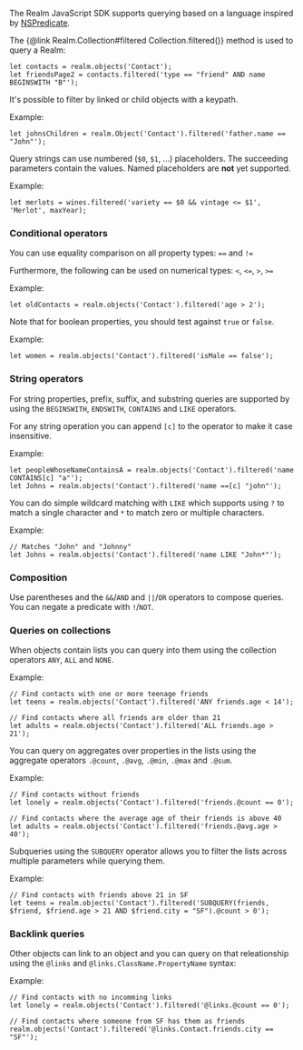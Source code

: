 The Realm JavaScript SDK supports querying based on a language inspired by [NSPredicate](https://realm.io/news/nspredicate-cheatsheet/). 

The {@link Realm.Collection#filtered Collection.filtered()} method is used to query a Realm:

```JS
let contacts = realm.objects('Contact');
let friendsPage2 = contacts.filtered('type == "friend" AND name BEGINSWITH "B"');
```

It's possible to filter by linked or child objects with a keypath.

Example:
```JS
let johnsChildren = realm.Object('Contact').filtered('father.name == "John"');
```

Query strings can use numbered (`$0`, `$1`, ...) placeholders. The succeeding parameters contain the values.
Named placeholders are **not** yet supported.

Example:
```JS
let merlots = wines.filtered('variety == $0 && vintage <= $1', 'Merlot', maxYear);
```


### Conditional operators
You can use equality comparison on all property types: 
`==` and `!=` 

Furthermore, the following can be used on numerical types:
`<`, `<=`, `>`, `>=`

Example:
```JS
let oldContacts = realm.objects('Contact').filtered('age > 2');
```

Note that for boolean properties, you should test against `true` or `false`.

Example:
```JS
let women = realm.objects('Contact').filtered('isMale == false');
```

### String operators
For string properties, prefix, suffix, and substring queries are supported by using the `BEGINSWITH`, `ENDSWITH`, `CONTAINS` and `LIKE` operators.

For any string operation you can append `[c]` to the operator to make it case insensitive.

Example:
```JS
let peopleWhoseNameContainsA = realm.objects('Contact').filtered('name CONTAINS[c] "a"');
let Johns = realm.objects('Contact').filtered('name ==[c] "john"');
```

You can do simple wildcard matching with `LIKE` which supports using `?` to match a single character and `*` to match zero or multiple characters.

Example:
```JS
// Matches "John" and "Johnny"
let Johns = realm.objects('Contact').filtered('name LIKE "John*"');
```

### Composition
Use parentheses and the `&&`/`AND` and `||`/`OR` operators to compose queries. You can negate a predicate with `!`/`NOT`.

### Queries on collections

When objects contain lists you can query into them using the collection operators `ANY`, `ALL` and `NONE`.

Example:
```JS
// Find contacts with one or more teenage friends
let teens = realm.objects('Contact').filtered('ANY friends.age < 14');

// Find contacts where all friends are older than 21
let adults = realm.objects('Contact').filtered('ALL friends.age > 21');
```

You can query on aggregates over properties in the lists using the aggregate operators `.@count`, `.@avg`, `.@min`, `.@max` and `.@sum`.

Example:
```JS
// Find contacts without friends
let lonely = realm.objects('Contact').filtered('friends.@count == 0');

// Find contacts where the average age of their friends is above 40
let adults = realm.objects('Contact').filtered('friends.@avg.age > 40');
```

Subqueries using the `SUBQUERY` operator allows you to filter the lists across multiple parameters while querying them.

Example:
```JS
// Find contacts with friends above 21 in SF
let teens = realm.objects('Contact').filtered('SUBQUERY(friends, $friend, $friend.age > 21 AND $friend.city = "SF").@count > 0');
```

### Backlink queries

Other objects can link to an object and you can query on that releationship using the `@links` and `@links.ClassName.PropertyName` syntax:

Example:
```JS
// Find contacts with no incomming links
let lonely = realm.objects('Contact').filtered('@links.@count == 0');

// Find contacts where someone from SF has them as friends
realm.objects('Contact').filtered('@links.Contact.friends.city == "SF"');
```
